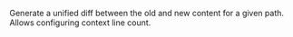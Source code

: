 Generate a unified diff between the old and new content for a given path. Allows configuring context line count.

